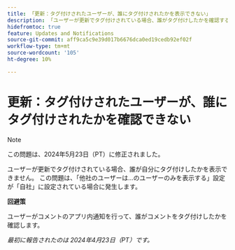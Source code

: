 ```yaml
---
title: 「更新：タグ付けされたユーザーが、誰にタグ付けされたかを表示できない」
description: 「ユーザーが更新でタグ付けされている場合、誰がタグ付けしたかを確認することはできません。 この問題は、「他社のユーザーは…のユーザーのみを表示する」設定が「自社」に設定されている場合に発生します。」
hidefromtoc: true
feature: Updates and Notifications
source-git-commit: aff9ca5c9e39d017b6676dca0ed19cedb92ef02f
workflow-type: tm+mt
source-wordcount: '105'
ht-degree: 10%

---
```



# 更新：タグ付けされたユーザーが、誰にタグ付けされたかを確認できない

>[!NOTE]
>
>この問題は、2024年5月23日（PT）に修正されました。

ユーザーが更新でタグ付けされている場合、誰が自分にタグ付けしたかを表示できません。 この問題は、「他社のユーザーは…のユーザーのみを表示する」設定が「自社」に設定されている場合に発生します。

**回避策**

ユーザーがコメントのアプリ内通知を行って、誰がコメントをタグ付けしたかを確認します。

_最初に報告されたのは 2024年4月23日（PT）です。_

